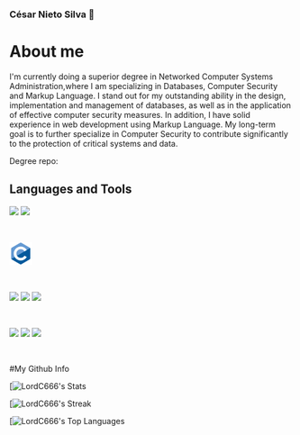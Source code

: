 ### César Nieto Silva 👋

# About me

I'm currently doing a superior degree in Networked Computer Systems Administration,where I am specializing in Databases, Computer Security and Markup Language. I stand out for my outstanding ability in the design, implementation and management of databases, as well as in the application of effective computer security measures. In addition, I have solid experience in web development using Markup Language. My long-term goal is to further specialize in Computer Security to contribute significantly to the protection of critical systems and data. 

Degree repo: 

## Languages and Tools

  <code><img width="5%" src="https://github.com/ismaelucky342/ismaelucky342/assets/153450550/e5c556b4-a10b-4681-ae27-2a3ee423bd4f"></code>
  <code><img width="5%" src="https://github.com/ismaelucky342/ismaelucky342/assets/153450550/8c0d4b04-676d-4fb5-b6cd-304c4d0e55a9"></code>
  
  <br />
  
<code><img src="https://raw.githubusercontent.com/devicons/devicon/master/icons/c/c-original.svg" alt="c" width="40" height="40"/></code>
  
  <br />
  
  <code><img width="5%" src="https://github.com/ismaelucky342/ismaelucky342/assets/153450550/63b2bbf8-f177-410f-ad34-1f970997e781"></code>
  <code><img width="5%" src="https://github.com/ismaelucky342/ismaelucky342/assets/153450550/aacdea5e-c951-4420-854f-2c91a0a84f69"></code>
  <code><img width="5%" src="https://github.com/ismaelucky342/ismaelucky342/assets/153450550/34d6658f-b3d1-4c86-b4d1-c5928317d6d8"></code>
  
  <br />
  
   <code><img width="5%" src="https://github.com/ismaelucky342/ismaelucky342/assets/153450550/213d9735-ae72-4b21-ac7c-3db4af8f327f"></code>
    <code><img width="5%" src="https://github.com/ismaelucky342/ismaelucky342/assets/153450550/4d046d59-cef8-4cea-a06f-cd3658de557e"></code>
     <code><img width="5%" src="https://github.com/ismaelucky342/ismaelucky342/assets/153450550/4ec23139-3673-432c-bb44-77bfcfc2099b"></code>
  
   <br /> 
</p>

#My Github Info

[![LordC666's Stats](https://github-readme-stats.vercel.app/api?username=LordC666&theme=gotham&show_icons=true&hide_border=false&count_private=true)

[![LordC666's Streak](https://github-readme-streak-stats.herokuapp.com/?user=LordC666&theme=gotham&hide_border=false)

[![LordC666's Top Languages](https://github-readme-stats.vercel.app/api/top-langs/?username=LordC666&theme=gotham&show_icons=true&hide_border=false&layout=compact)

<!--
**LordC666/LordC666** is a ✨ _special_ ✨ repository because its `README.md` (this file) appears on your GitHub profile.
<p align="left"> <a href="https://www.cprogramming.com/" target="_blank" rel="noreferrer"><img src="https://raw.githubusercontent.com/devicons/devicon/master/icons/c/c-original.svg" alt="c" width="40" height="40"/> </a> 

<a href="https://www.w3schools.com/css/" target="_blank" rel="noreferrer"> <img src="https://raw.githubusercontent.com/devicons/devicon/master/icons/css3/css3-original-wordmark.svg" alt="css3" width="40" height="40"/> </a> 

<a href="https://www.w3.org/html/" target="_blank" rel="noreferrer"> <img src="https://raw.githubusercontent.com/devicons/devicon/master/icons/html5/html5-original-wordmark.svg" alt="html5" width="40" height="40"/> </a> 

<a href="https://developer.mozilla.org/en-US/docs/Web/JavaScript" target="_blank" rel="noreferrer"> <img src="https://raw.githubusercontent.com/devicons/devicon/master/icons/javascript/javascript-original.svg" alt="javascript" width="40" height="40"/> </a> 

<a href="https://www.linux.org/" target="_blank" rel="noreferrer"> <img src="https://raw.githubusercontent.com/devicons/devicon/master/icons/linux/linux-original.svg" alt="linux" width="40" height="40"/> </a> 

<a href="https://www.mysql.com/" target="_blank" rel="noreferrer"> <img src="https://raw.githubusercontent.com/devicons/devicon/master/icons/mysql/mysql-original-wordmark.svg" alt="mysql" width="40" height="40"/> </a> 

<a href="https://www.php.net" target="_blank" rel="noreferrer"> <img src="https://raw.githubusercontent.com/devicons/devicon/master/icons/php/php-original.svg" alt="php" width="40" height="40"/> </a> 

<a href="https://www.python.org" target="_blank" rel="noreferrer"> <img src="https://raw.githubusercontent.com/devicons/devicon/master/icons/python/python-original.svg" alt="python" width="40" height="40"/> </a> </p>
Here are some ideas to get you started:

- 🔭 I’m currently working on ...
- 🌱 I’m currently learning ...
- 👯 I’m looking to collaborate on ...
- 🤔 I’m looking for help with ...
- 💬 Ask me about ...
- 📫 How to reach me: ...
- 😄 Pronouns: ...
- ⚡ Fun fact: ...
-->
